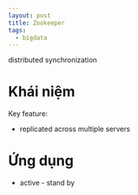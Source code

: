 ```yaml
---
layout: post
title: Zookeeper
tags:
  - bigdata
---
```


distributed synchronization

# Khái niệm 

Key feature: 
- replicated across multiple servers

# Ứng dụng

- active - stand by

